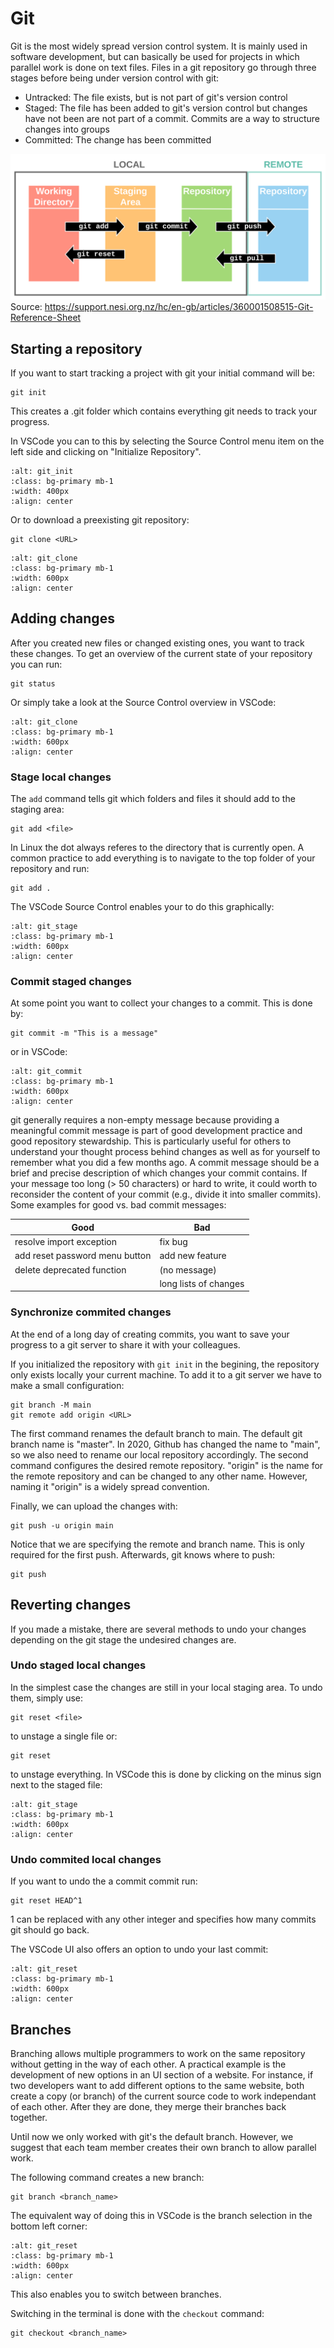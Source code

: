 # Git

Git is the most widely spread version control system. It is mainly used in software development, but can basically be used for projects in which parallel work is done on text files. Files in a git repository go through three stages before being under version control with git:

- Untracked: The file exists, but is not part of git's version control
- Staged: The file has been added to git's version control but changes have not been are not part of a commit. Commits are a way to structure changes into groups 
- Committed: The change has been committed


![Git Overview](git_overview.svg)
Source: https://support.nesi.org.nz/hc/en-gb/articles/360001508515-Git-Reference-Sheet
## Starting a repository
If you want to start tracking a project with git your initial command will be:
```
git init
```

This creates a .git folder which contains everything git needs to track your progress.

In VSCode you can to this by selecting the Source Control menu item on the left side and clicking on "Initialize Repository". 

```{image} git_init.png
:alt: git_init
:class: bg-primary mb-1
:width: 400px
:align: center
```

Or to download a preexisting git repository:
```
git clone <URL>
```

```{image} git_clone.png
:alt: git_clone
:class: bg-primary mb-1
:width: 600px
:align: center
```

## Adding changes

After you created new files or changed existing ones, you want to track these changes. To get an overview of the current state of your repository you can run:

```
git status
```

Or simply take a look at the Source Control overview in VSCode:

```{image} git_status.png
:alt: git_clone
:class: bg-primary mb-1
:width: 600px
:align: center
```


### Stage local changes
The ```add``` command tells git which folders and files it should add to the staging area:

```
git add <file>
```
 In Linux the dot always referes to the directory that is currently open. A common practice to add everything is to navigate to the top folder of your repository and run:

```
git add .
```

The VSCode Source Control enables your to do this graphically:

```{image} git_stage.png
:alt: git_stage
:class: bg-primary mb-1
:width: 600px
:align: center
```

### Commit staged changes

At some point you want to collect your changes to a commit. This is done by:

```
git commit -m "This is a message"
```

or in VSCode:

```{image} git_commit.png
:alt: git_commit
:class: bg-primary mb-1
:width: 600px
:align: center
```

git generally requires a non-empty message because providing a meaningful commit message is part of good development practice and good repository stewardship. This is particularly useful for others to understand your thought process behind changes as well as for yourself to remember what you did a few months ago. A commit message should be a brief and precise description of which changes your commit contains. If your message too long (> 50 characters) or hard to write, it could worth to reconsider the content of your commit (e.g., divide it into smaller commits). Some examples for good vs. bad commit messages:

| Good                                 | Bad                  |
|--------------------------------------|----------------------|
| resolve import exception             | fix bug              |
| add reset password menu button       | add new feature      |
| delete deprecated function           | (no message)         |
|                                      | long lists of changes|
### Synchronize commited changes
At the end of a long day of creating commits, you want to save your progress to a git server to share it with your colleagues.

If you initialized the repository with ```git init``` in the begining, the repository only exists locally your current machine. To add it to a git server we have to make a small configuration:

```
git branch -M main
git remote add origin <URL>
```
The first command renames the default branch to main. The default git branch name is "master". In 2020, Github has changed the name to "main", so we also need to rename our local repository accordingly. The second command configures the desired remote repository. "origin" is the name for the remote repository and can be changed to any other name. However, naming it "origin" is a widely spread convention.

Finally, we can upload the changes with:

```
git push -u origin main
```

Notice that we are specifying the remote and branch name. This is only required for the first push. Afterwards, git knows where to push:

```
git push
```

## Reverting changes

If you made a mistake, there are several methods to undo your changes depending on the git stage the undesired changes are. 


### Undo staged local changes

In the simplest case the changes are still in your local staging area. To undo them, simply use:

```
git reset <file>
```
to unstage a single file or:

```
git reset
```
to unstage everything. In VSCode this is done by clicking on the minus sign next to the staged file:


```{image} git_unstage.png
:alt: git_stage
:class: bg-primary mb-1
:width: 600px
:align: center
```

### Undo commited local changes

If you want to undo the a commit commit run: 

```
git reset HEAD^1
```

1 can be replaced with any other integer and specifies how many commits git should go back. 

The VSCode UI also offers an option to undo your last commit:

```{image} git_reset.png
:alt: git_reset
:class: bg-primary mb-1
:width: 600px
:align: center
```


## Branches

Branching allows multiple programmers to work on the same repository without getting in the way of each other. A practical example is the development of new options in an UI section of a website. For instance, if two developers want to add different options to the same website, both create a copy (or branch) of the current source code to work independant of each other. After they are done, they merge their branches back together.

Until now we only worked with git's the default branch. However, we suggest that each team member creates their own branch to allow parallel work.

The following command creates a new branch:

```
git branch <branch_name>
```
The equivalent way of doing this in VSCode is the branch selection in the bottom left corner:

```{image} new_branch.png
:alt: git_reset
:class: bg-primary mb-1
:width: 600px
:align: center
```

This also enables you to switch between branches.

Switching in the terminal is done with the ```checkout``` command:

```
git checkout <branch_name>
```